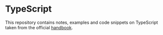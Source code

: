 # TypeScript

This repository contains notes, examples and code snippets on TypeScript taken from the official [handbook](https://www.typescriptlang.org/docs/handbook/intro.html). 